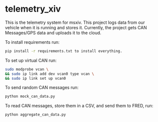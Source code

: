 # telemetry_xiv
This is the telemetry system for msxiv. This project logs data from our vehicle when it is running and stores it. Currently, the project gets CAN Messages/GPS data and uploads it to the cloud.

To install requirements run:
```bash
pip install -r requirements.txt to install everything.
```

To set up virtual CAN run:
```bash
sudo modprobe vcan \
&& sudo ip link add dev vcan0 type vcan \
&& sudo ip link set up vcan0
```

To send random CAN messages run:
```bash
python mock_can_data.py
```
To read CAN messages, store them in a CSV, and send them to FRED, run:
```bash
python aggregate_can_data.py
```
